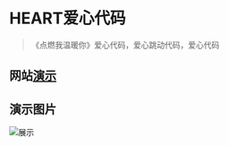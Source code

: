 # HEART爱心代码
>《点燃我温暖你》爱心代码，爱心跳动代码，爱心代码
## 网站[演示](https://heart.froan.cn)
## 演示图片
![展示](./main/032.png)
